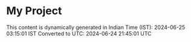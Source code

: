 # My Project

This content is dynamically generated in Indian Time (IST): 2024-06-25 03:15:01 IST
Converted to UTC: 2024-06-24 21:45:01 UTC
